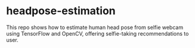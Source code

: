 # headpose-estimation
 This repo shows how to estimate human head pose from selfie webcam using TensorFlow and OpenCV, offering selfie-taking recommendations to user.
